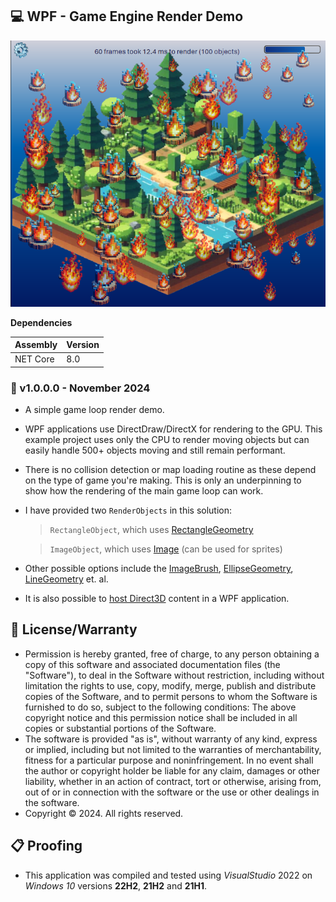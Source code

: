 ## 💻 WPF - Game Engine Render Demo

![Example Picture](./WPFRender/Assets/Screenshot.png)

**Dependencies**

| Assembly | Version |
| ---- | ---- |
| NET Core | 8.0 |

### 📝 v1.0.0.0 - November 2024

* A simple game loop render demo.

* WPF applications use DirectDraw/DirectX for rendering to the GPU. This example project uses only the CPU to render moving objects but can easily handle 500+ objects moving and still remain performant.

* There is no collision detection or map loading routine as these depend on the type of game you're making. This is only an underpinning to show how the rendering of the main game loop can work.

* I have provided two `RenderObjects` in this solution:

	> `RectangleObject`, which uses [RectangleGeometry](https://learn.microsoft.com/en-us/dotnet/api/system.windows.media.rectanglegeometry?view=windowsdesktop-8.0)
	
	> `ImageObject`, which uses [Image](https://learn.microsoft.com/en-us/dotnet/api/system.windows.controls.image?view=windowsdesktop-9.0) (can be used for sprites)

* Other possible options include the [ImageBrush](https://learn.microsoft.com/en-us/dotnet/api/system.windows.media.imagebrush?view=windowsdesktop-8.0), [EllipseGeometry](https://learn.microsoft.com/en-us/dotnet/api/system.windows.media.ellipsegeometry?view=windowsdesktop-8.0), [LineGeometry](https://learn.microsoft.com/en-us/dotnet/api/system.windows.media.linegeometry?view=windowsdesktop-8.0) et. al.

* It is also possible to [host Direct3D](https://learn.microsoft.com/en-us/dotnet/desktop/wpf/advanced/walkthrough-hosting-direct3d9-content-in-wpf?view=netframeworkdesktop-4.8) content in a WPF application.

## 🧾 License/Warranty
* Permission is hereby granted, free of charge, to any person obtaining a copy of this software and associated documentation files (the "Software"), to deal in the Software without restriction, including without limitation the rights to use, copy, modify, merge, publish and distribute copies of the Software, and to permit persons to whom the Software is furnished to do so, subject to the following conditions: The above copyright notice and this permission notice shall be included in all copies or substantial portions of the Software.
* The software is provided "as is", without warranty of any kind, express or implied, including but not limited to the warranties of merchantability, fitness for a particular purpose and noninfringement. In no event shall the author or copyright holder be liable for any claim, damages or other liability, whether in an action of contract, tort or otherwise, arising from, out of or in connection with the software or the use or other dealings in the software.
* Copyright © 2024. All rights reserved.

## 📋 Proofing
* This application was compiled and tested using *VisualStudio* 2022 on *Windows 10* versions **22H2**, **21H2** and **21H1**.
